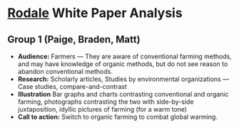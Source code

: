 # [Rodale](http://rodaleinstitute.org/assets/WhitePaper.pdf) White Paper Analysis
## Group 1 (Paige, Braden, Matt)


- **Audience:** Farmers &mdash; They are aware of conventional farming methods, and may have knowledge of organic methods, but do not see reason to abandon conventional methods.
- **Research:** Scholarly articles, Studies by environmental organizations &mdash; Case studies, compare-and-contrast
- **Illustration** Bar graphs and charts contrasting conventional and organic farming, photographs contrasting the two with side-by-side juxtaposition, idyllic pictures of farming (for a warm tone)
- **Call to action:** Switch to organic farming to combat global warming.
